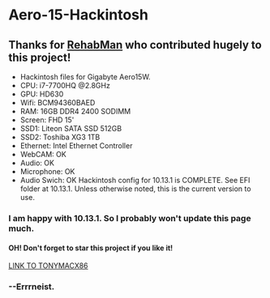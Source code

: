 # Aero-15-Hackintosh
## Thanks for [RehabMan](https://www.tonymacx86.com/members/rehabman.429483/) who contributed hugely to this project!
* Hackintosh files for Gigabyte Aero15W.
* CPU: i7-7700HQ @2.8GHz
* GPU: HD630
* Wifi: BCM94360BAED
* RAM: 16GB DDR4 2400 SODIMM
* Screen: FHD 15'
* SSD1: Liteon SATA SSD 512GB
* SSD2: Toshiba XG3 1TB
* Ethernet: Intel Ethernet Controller
* WebCAM: OK
* Audio: OK
* Microphone: OK
* Audio Swich: OK
Hackintosh config for 10.13.1 is COMPLETE. See EFI folder at 10.13.1.
Unless otherwise noted, this is the current version to use.
### I am happy with 10.13.1. So I probably won't update this page much.
#### OH! Don't forget to star this project if you like it!
[LINK TO TONYMACX86](https://www.tonymacx86.com/threads/gigabyte-aero-15-hackintosh-10-13-1.245289/)

### --Errrneist.
